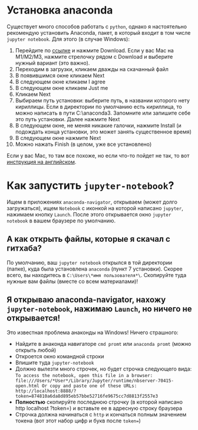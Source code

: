 # Установка anaconda

Существует много способов работать с `python`, однако я настоятельно рекомендую установить Anaconda, пакет, в который входит в том числе `jupyter notebook`. Для этого (в случае Windows):
1. Перейдите по [ссылке](https://www.anaconda.com/download/) и нажмите Download. Если у вас Mac на M1/M2/M3, нажмите стрелочку рядом с Download и выберите нужный вариант (это важно).
2. Переходим в загрузки, кликаем дважды на скачанный файл
3. В появившимся окне кликаем Next
4. В следующем окне кликаем I agree
5. В следующем окне кликаем Just me
6. Кликаем Next
7. Выбираем путь установки: выберите путь, в названии которого нету кириллицы. Если в директории по умолчанию есть кириллица, то можно написать в пути C:\anaconda3. Запомните или запишите себе это путь установки. Далее нажмите Next 
8. В следующем окне, не меняя никакие галочки, нажмите Install (и подождать конца установки, это может занять существенное время)
9. В следующем окне нажмите Next
10. Можно нажать Finish (в целом, уже все установлено) 

Если у вас Mac, то там все похоже, но если что-то пойдет не так, то вот [инструкция на английском](https://docs.anaconda.com/free/anaconda/install/mac-os/).

# Как запустить `jupyter-notebook`?
Ищем в приложениях `anaconda-navigator`, открываем (может долго загружаться), ищем `Notebook` с иконкой на которой написано `jupyter`, нажимаем кнопку `Launch`. После этого открывается окно `jupyter notebook` в вашем браузере по умолчанию.

## А как открыть файлы, которые я скачал с гитхаба?
По умолчанию, ваш `jupyter notebook` открылся в той директории (папке), куда была установлена `anaconda` (пункт 7 установки). Скорее всего, вы находитесь в `C:\Users\*имя пользователя*\`. Скопируйте туда нужные вам файлы (вместе со всем материалами)!

## Я открываю anaconda-navigator, нахожу `jupyter-notebook`, нажимаю `Launch`, но ничего не открывается!
Это известная проблема анаконды на Windows! Ничего страшного:
- Найдите в анаконда навигаторе `cmd promt` или `anaconda promt` (можно открыть любой)
- Откроется окно командной строки
- Впишите туда `jupyter-notebook`
- Должно вылезти много строчек, но будет строчка следующего вида:
`To access the notebook, open this file in a browser:
        file:///Users/*User*/Library/Jupyter/runtime/nbserver-70415-open.html
    Or copy and paste one of these URLs:
        http://localhost:8888/?token=874810a6da8d895eb57bbe52716fe9675cc7d8813f2557e3`
- **Полностью** скопируйте последнюю строчку (в которой написано http localhost ?token=) и вставьте ее в адресную строку браузера
- Строчка должна начинаться с `http` и кончаться полным значением токена (вот этот набор цифр и букв после `token=`)
